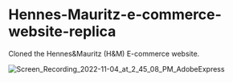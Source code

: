 # Hennes-Mauritz-e-commerce-website-replica
Cloned the Hennes&amp;Mauritz (H&amp;M) E-commerce website.



![Screen_Recording_2022-11-04_at_2_45_08_PM_AdobeExpress](https://user-images.githubusercontent.com/116561688/199944081-99c4bf3e-4aa5-4cd5-8d8f-746c8178956b.gif)






